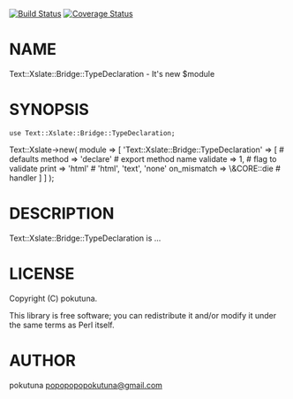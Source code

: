[![Build Status](https://travis-ci.org/pokutuna/p5-Text-Xslate-Bridge-TypeDeclaration.svg?branch=master)](https://travis-ci.org/pokutuna/p5-Text-Xslate-Bridge-TypeDeclaration) [![Coverage Status](https://img.shields.io/coveralls/pokutuna/p5-Text-Xslate-Bridge-TypeDeclaration/master.svg?style=flat)](https://coveralls.io/r/pokutuna/p5-Text-Xslate-Bridge-TypeDeclaration?branch=master)
# NAME

Text::Xslate::Bridge::TypeDeclaration - It's new $module

# SYNOPSIS

    use Text::Xslate::Bridge::TypeDeclaration;

Text::Xslate->new(
    module => \[
        'Text::Xslate::Bridge::TypeDeclaration' => \[
            # defaults
            method      => 'declare'   # export method name
            validate    => 1,          # flag to validate
            print       => 'html'      # 'html', 'text', 'none'
            on\_mismatch => \\&CORE::die # handler
        \]
    \]
);

# DESCRIPTION

Text::Xslate::Bridge::TypeDeclaration is ...

# LICENSE

Copyright (C) pokutuna.

This library is free software; you can redistribute it and/or modify
it under the same terms as Perl itself.

# AUTHOR

pokutuna <popopopopokutuna@gmail.com>
